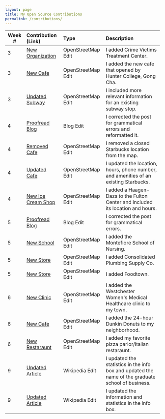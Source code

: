 ```yaml
---
layout: page
title: My Open Source Contributions
permalink: /contributions/
---
```


<!--
The first column, Contribution, must be a hyperlink to the actual contribution,
such as the Wikipedia edit or pull request, etc., with a suitable name.
Type of the contribution should be "Wikipedia edit", "OpenStreet Map feature",
"Project Documentation", "Project Code", "Blog Edit", etc.

The Description should include a brief summary of what you did.

Replace the first row below with your contribution and add new ones below it
following the same syntax.

-->





| Week #       | Contribution (Link)  | Type  | Description |
|---|:---|:---|:---|
|  3   |  [New Organization](https://www.openstreetmap.org/changeset/81093397)   |  OpenStreetMap Edit   |  I added Crime Victims Treatment Center.   |
|  3   |  [New Cafe](https://www.openstreetmap.org/changeset/81098574)   |  OpenStreetMap Edit   |  I added the new cafe that opened by Hunter College, Gong Cha.   |
|  3   |  [Updated Subway](https://www.openstreetmap.org/changeset/81093579)   |  OpenStreetMap Edit   |  I included more relevant information for an existing subway stop.   |
|  4   |  [Proofread Blog](https://github.com/hunter-college-ossd-spr-2020/MarceloDamian-weekly/pull/6)   |  Blog Edit   |  I corrected the post for grammatical errors and reformatted it.
|  4   |  [Removed Cafe](https://www.openstreetmap.org/changeset/81387682)   |  OpenStreetMap Edit   |  I removed a closed Starbucks location from the map.   |
|  4   |  [Updated Cafe](https://www.openstreetmap.org/changeset/81387904)   |  OpenStreetMap Edit   |  I updated the location, hours, phone number, and amenities of an existing Starbucks.   |
|  4   |  [New Ice Cream Shop](https://www.openstreetmap.org/changeset/81388280)   |  OpenStreetMap Edit   |  I added a Haagen-Dazs to the Fulton Center and included its location and hours.   |
|  5   |  [Proofread Blog](https://github.com/hunter-college-ossd-spr-2020/wongjessica-weekly/pull/1/)   |  Blog Edit   |  I corrected the post for grammatical errors.
|  5   |  [New School](https://www.openstreetmap.org/changeset/81669041)   |  OpenStreetMap Edit   |  I added the Montefiore School of Nursing.   |
|  5   |  [New Store](https://www.openstreetmap.org/changeset/81669165)   |  OpenStreetMap Edit   |  I added Consolidated Plumbing Supply Co.   |
|  5   |  [New Store](https://www.openstreetmap.org/changeset/81669324)   |  OpenStreetMap Edit   |  I added Foodtown.
|  6   |  [New Clinic](https://www.openstreetmap.org/changeset/81936250)   |  OpenStreetMap Edit   |  I added the Westchester Women's Medical Healthcare clinic to my town.   |
|  6   |  [New Cafe](https://www.openstreetmap.org/changeset/81936318)   |  OpenStreetMap Edit   |  I added the 24-hour Dunkin Donuts to my neighborhood.   |
|  6   |  [New Restaraunt](https://www.openstreetmap.org/changeset/81936367)   |  OpenStreetMap Edit   |  I added my favorite pizza parlor/Italian restaraunt.   |
|  9   | [Updated Article](https://en.wikipedia.org/wiki/Fordham_University)   |  Wikipedia Edit   |  I updated the statistics in the info box and updated the name of the graduate school of business.
|  9   |  [Updated Article](https://en.wikipedia.org/wiki/Sephora)    |  Wikipedia Edit   |  I updated the information and statistics in the info box.
